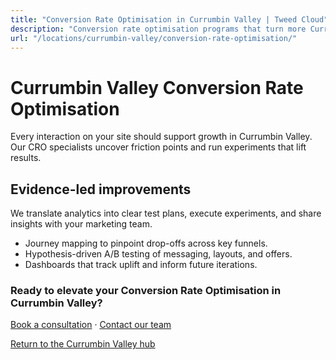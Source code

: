 ```yaml
---
title: "Conversion Rate Optimisation in Currumbin Valley | Tweed Cloud"
description: "Conversion rate optimisation programs that turn more Currumbin Valley visitors into customers."
url: "/locations/currumbin-valley/conversion-rate-optimisation/"
---
```


# Currumbin Valley Conversion Rate Optimisation

Every interaction on your site should support growth in Currumbin Valley. Our CRO specialists uncover friction points and run experiments that lift results.

## Evidence-led improvements

We translate analytics into clear test plans, execute experiments, and share insights with your marketing team.

- Journey mapping to pinpoint drop-offs across key funnels.
- Hypothesis-driven A/B testing of messaging, layouts, and offers.
- Dashboards that track uplift and inform future iterations.

### Ready to elevate your Conversion Rate Optimisation in Currumbin Valley?

[Book a consultation](/consultation/) · [Contact our team](/contact/)

[Return to the Currumbin Valley hub](/locations/currumbin-valley/)
